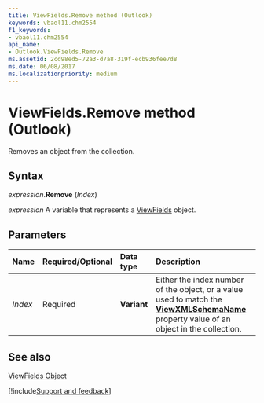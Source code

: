 ```yaml
---
title: ViewFields.Remove method (Outlook)
keywords: vbaol11.chm2554
f1_keywords:
- vbaol11.chm2554
api_name:
- Outlook.ViewFields.Remove
ms.assetid: 2cd98ed5-72a3-d7a8-319f-ecb936fee7d8
ms.date: 06/08/2017
ms.localizationpriority: medium
---
```



# ViewFields.Remove method (Outlook)

Removes an object from the collection.


## Syntax

_expression_.**Remove** (_Index_)

_expression_ A variable that represents a [ViewFields](Outlook.ViewFields.md) object.


## Parameters



|Name|Required/Optional|Data type|Description|
|:-----|:-----|:-----|:-----|
| _Index_|Required| **Variant**|Either the index number of the object, or a value used to match the **[ViewXMLSchemaName](Outlook.ViewField.ViewXMLSchemaName.md)** property value of an object in the collection.|

## See also


[ViewFields Object](Outlook.ViewFields.md)

[!include[Support and feedback](~/includes/feedback-boilerplate.md)]
